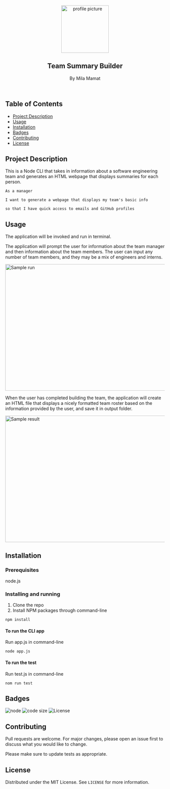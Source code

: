 
<br />
<p align="center">

<img src="https://avatars2.githubusercontent.com/u/59339564?v=4"  alt="profile picture" width="150" height="150">

<h2 align="center">Team Summary Builder</h2>

<p align="center">
By Mila Mamat
</p>
<br />
</p>


## Table of Contents
* [Project Description](#project-description)
* [Usage](#usage)
* [Installation](#installation)
* [Badges](#badges)
* [Contributing](#contributing)
* [License](#license)



## Project Description
This is a Node CLI that takes in information about a software engineering team and generates an HTML webpage that displays summaries for each person.

```
As a manager

I want to generate a webpage that displays my team's basic info

so that I have quick access to emails and GitHub profiles

```

## Usage

The application will be invoked and run in terminal.

The application will prompt the user for information about the team manager and then information about the team members. The user can input any number of team members, and they may be a mix of engineers and interns.

<img src="https://github.com/mila-mamat/homework9-employee-summary/blob/master/gif/demo.gif" alt="Sample run" width="600" height="400">


When the user has completed building the team, the application will create an HTML file that displays a nicely formatted team roster based on the information provided by the user, and save it in output folder. 

<img src="https://github.com/mila-mamat/homework9-employee-summary/blob/master/gif/result.gif" alt="Sample result" width="600" height="400">





## Installation
### Prerequisites
  node.js  

### Installing and running 
  1. Clone the repo 
  2. Install NPM packages through command-line
 ```
 npm install 
```  

#### To run the CLI app 
Run app.js in command-line
 ```
 node app.js
 ```
 #### To run the test
 
 Run test.js in command-line
 ```
 nom run test
 ```
 
## Badges
![node](https://img.shields.io/node/v/latest?style=plastic)
![code size](https://img.shields.io/github/languages/code-size/mila-mamat/homework9-employee-summary)
![License](https://img.shields.io/github/license/mila-mamat/homework9-employee-summary)

## Contributing
 Pull requests are welcome. For major changes, please open an issue first to discuss what you would like to change. 
 
 Please make sure to update tests as appropriate.

## License
Distributed under the MIT License. See `LICENSE` for more information.
  
